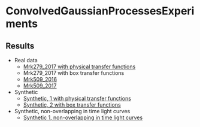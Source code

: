 # ConvolvedGaussianProcessesExperiments

## Results
- Real data
  - [Mrk279_2017 with physical transfer functions](Mrk279_2017.md)
  - Mrk279_2017 with box transfer functions
  - [Mrk509_2016](Mrk509_2016.md)
  - [Mrk509_2017](Mrk509_2017.md)
- Synthetic
  - [Synthetic, 1 with physical transfer functions](Synthetic1.md)
  - [Synthetic, 2 with box transfer functions](Synthetic2.md)
- Synthetic, non-overlapping in time light curves
  - [Synthetic 1, non-overlapping in time light curves](Syntheticnonoverlapping1.md)

